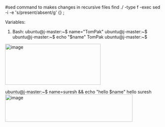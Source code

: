 #sed command to makes changes in recursive files
find ./ -type f -exec sed -i -e 's/present/absent/g' {} \;

Variables:
1. Bash:
ubuntu@j-master:~$ name="TomPak"
ubuntu@j-master:~$
ubuntu@j-master:~$ echo "$name"
TomPak
ubuntu@j-master:~$
<img width="308" height="132" alt="image" src="https://github.com/user-attachments/assets/980604da-e8c6-4a80-b804-510e649b802a" />


ubuntu@j-master:~$ name=suresh && echo "hello $name"
hello suresh
<img width="411" height="88" alt="image" src="https://github.com/user-attachments/assets/f466e36e-ee38-49f0-a9ad-d9d633a537e3" />
